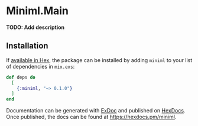 # Miniml.Main

**TODO: Add description**

## Installation

If [available in Hex](https://hex.pm/docs/publish), the package can be installed
by adding `miniml` to your list of dependencies in `mix.exs`:

```elixir
def deps do
  [
    {:miniml, "~> 0.1.0"}
  ]
end
```

Documentation can be generated with [ExDoc](https://github.com/elixir-lang/ex_doc)
and published on [HexDocs](https://hexdocs.pm). Once published, the docs can
be found at <https://hexdocs.pm/miniml>.

